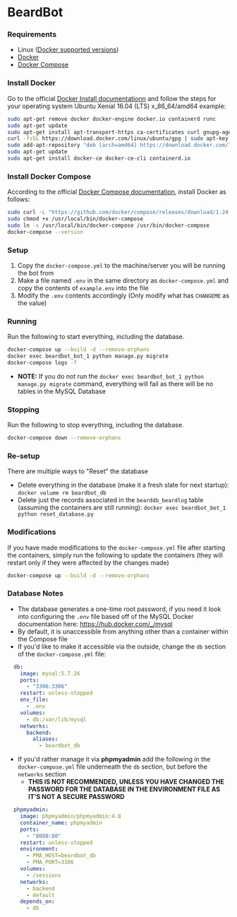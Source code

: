 # BeardBot

### Requirements
* Linux ([Docker supported versions](https://docs.docker.com/install/#server))
* [Docker](https://docker.com/)
* [Docker Compose](https://docs.docker.com/compose/)


### Install Docker
Go to the official [Docker Install documentationn](https://docs.docker.com/install/#server) and follow the steps for your operating system
Ubuntu Xenial 16.04 (LTS) x_86_64/amd64 example:
```bash
sudo apt-get remove docker docker-engine docker.io containerd runc
sudo apt-get update
sudo apt-get install apt-transport-https ca-certificates curl gnupg-agent software-properties-common
curl -fsSL https://download.docker.com/linux/ubuntu/gpg | sudo apt-key add -
sudo add-apt-repository "deb [arch=amd64] https://download.docker.com/linux/ubuntu $(lsb_release -cs) stable"
sudo apt-get update
sudo apt-get install docker-ce docker-ce-cli containerd.io
```


### Install Docker Compose
According to the official [Docker Compose documentation](https://docs.docker.com/compose/install/), install Docker as follows:
```bash
sudo curl -L "https://github.com/docker/compose/releases/download/1.24.0/docker-compose-$(uname -s)-$(uname -m)" -o /usr/local/bin/docker-compose
sudo chmod +x /usr/local/bin/docker-compose
sudo ln -s /usr/local/bin/docker-compose /usr/bin/docker-compose
docker-compose --version
```


### Setup
1. Copy the `docker-compose.yml` to the machine/server you will be running the bot from
1. Make a file named `.env` in the same directory as `docker-compose.yml` and copy the contents of `example.env` into the file
1. Modify the `.env` contents accordingly (Only modify what has `CHANGEME` as the value)


### Running
Run the following to start everything, including the database.
```bash
docker-compose up --build -d --remove-orphans
docker exec beardbot_bot_1 python manage.py migrate
docker-compose logs -f
```
* **NOTE:** If you do not run the `docker exec beardbot_bot_1 python manage.py migrate` command, everything will fail as there will be no tables in the MySQL Database


### Stopping
Run the following to stop everything, including the database.
```bash
docker-compose down --remove-orphans
```


### Re-setup
There are multiple ways to "Reset" the database
* Delete everything in the database (make it a fresh slate for next startup): `docker volume rm beardbot_db`
* Delete just the records associated in the `bearddb_beardlog` table (assuming the containers are still running): `docker exec beardbot_bot_1 python reset_database.py`


### Modifications
If you have made modifications to the `docker-compose.yml` file after starting the containers, simply run the following to update the containers (they will restart only if they were affected by the changes made)
```bash
docker-compose up --build -d --remove-orphans
```


### Database Notes
* The database generates a one-time root password, if you need it look into configuring the `.env` file based off of the MySQL Docker documentation here: https://hub.docker.com/_/mysql 
* By default, it is unaccessible from anything other than a container within the Compose file
* If you'd like to make it accessible via the outside, change the `db` section of the `docker-compose.yml` file:
```yml
  db:
    image: mysql:5.7.26
    ports:
      - "3306:3306"
    restart: unless-stopped
    env_file:
      - .env
    volumes:
      - db:/var/lib/mysql
    networks:
      backend:
        aliases:
          - beardbot_db
```
* If you'd rather manage it via **phpmyadmin** add the following in the `docker-compose.yml` file underneath the `db` section, but before the `networks` section
  * **THIS IS NOT RECOMMENDED, UNLESS YOU HAVE CHANGED THE PASSWORD FOR THE DATABASE IN THE ENVIRONMENT FILE AS IT'S NOT A SECURE PASSWORD**
```yml
  phpmyadmin:
    image: phpmyadmin/phpmyadmin:4.8
    container_name: phpmyadmin
    ports:
      - "8080:80"
    restart: unless-stopped
    environment:
      - PMA_HOST=beardbot_db
      - PMA_PORT=3306
    volumes:
      - /sessions
    networks:
      - backend
      - default
    depends_on:
      - db
```
